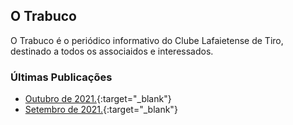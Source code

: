 ## O Trabuco

O Trabuco é o periódico informativo do Clube Lafaietense de Tiro, destinado a todos os associaidos e interessados.



### Últimas Publicações

- [Outubro de 2021.](../trabuco/2021/outubro.pdf){:target="_blank"}
- [Setembro de 2021.](../trabuco/2021/setembro.pdf){:target="_blank"}
